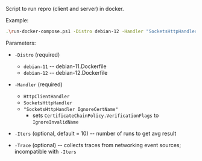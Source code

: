 Script to run repro (client and server) in docker.

Example:
```sh
.\run-docker-compose.ps1 -Distro debian-12 -Handler "SocketsHttpHandler IgnoreCertName"
```
Parameters:

- `-Distro` (required)
    - `debian-11` -- debian-11.Dockerfile
    - `debian-12` -- debian-12.Dockerfile

- `-Handler` (required)
    - `HttpClientHandler`
    - `SocketsHttpHandler`
    - `"SocketsHttpHandler IgnoreCertName"`
        - sets `CertificateChainPolicy.VerificationFlags` to `IgnoreInvalidName`

- `-Iters` (optional, default = 10) -- number of runs to get avg result

- `-Trace` (optional) -- collects traces from networking event sources; incompatible with `-Iters`